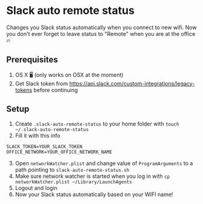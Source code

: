 # Slack auto remote status

Changes you Slack status automatically when you connect to new wifi. Now you don't ever forget to leave status to "Remote" when you are at the office 🔥

## Prerequisites

1. OS X 🖥 (only works on OSX at the moment)
2. Get Slack token from https://api.slack.com/custom-integrations/legacy-tokens before continuing

## Setup

1. Create `.slack-auto-remote-status` to your home folder with `touch ~/.slack-auto-remote-status`
2. Fill it with this info

```
SLACK_TOKEN=YOUR_SLACK_TOKEN
OFFICE_NETWORK=YOUR_OFFICE_NETWORK_NAME
```

3. Open `networkWatcher.plist` and change value of `ProgramArguments` to a path pointing to `slack-auto-remote-status.sh`
4. Make sure network watcher is started when you log in with `cp networkWatcher.plist ~/Library/LaunchAgents`
5. Logout and login
6. Now your Slack status automatically based on your WIFI name!
